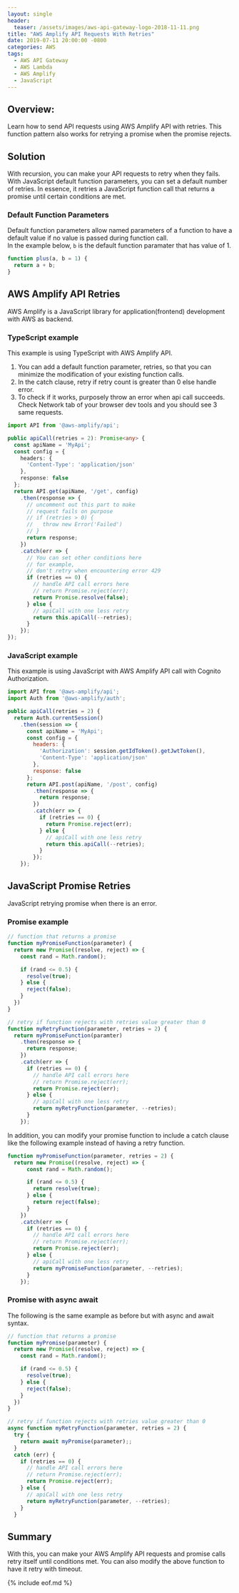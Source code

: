 ```yaml
---
layout: single
header:
  teaser: /assets/images/aws-api-gateway-logo-2018-11-11.png
title: "AWS Amplify API Requests With Retries"
date: 2019-07-11 20:00:00 -0800
categories: AWS
tags:
  - AWS API Gateway
  - AWS Lambda
  - AWS Amplify
  - JavaScript
---
```


## Overview:
Learn how to send API requests using AWS Amplify API with retries. This function pattern also works for retrying a promise when the promise rejects.

## Solution
With recursion, you can make your API requests to retry when they fails. With JavaScript default function parameters, you can set a default number of retries. In essence, it retries a JavaScript function call that returns a promise until certain conditions are met. 

### Default Function Parameters
Default function parameters allow named parameters of a function to have a default value if no value is passed during function call.  
In the example below, `b` is the default function paramater that has value of 1. 

```javascript
function plus(a, b = 1) {
  return a + b;
}
```
## AWS Amplify API Retries
AWS Amplify is a JavaScript library for application(frontend) development with AWS as backend.

### TypeScript example
This example is using TypeScript with AWS Amplify API.
1. You can add a default function parameter, retries, so that you can minimize the modification of your existing function calls.
2. In the catch clause, retry if retry count is greater than 0 else handle error. 
3. To check if it works, purposely throw an error when api call succeeds. Check Network tab of your browser dev tools and you should see 3 same requests.

```typescript
import API from '@aws-amplify/api';

public apiCall(retries = 2): Promise<any> {
  const apiName = 'MyApi';
  const config = {
    headers: {
      'Content-Type': 'application/json'
    },
    response: false
  };
  return API.get(apiName, '/get', config)
    .then(response => {
      // uncomment out this part to make
      // request fails on purpose
      // if (retries > 0) {
      //   throw new Error('Failed')
      // } 
      return response;
    })
    .catch(err => {
      // You can set other conditions here
      // for example, 
      // don't retry when encountering error 429
      if (retries == 0) {
        // handle API call errors here 
        // return Promise.reject(err);
        return Promise.resolve(false);
      } else {
        // apiCall with one less retry
        return this.apiCall(--retries);
      }
    });
});
```

### JavaScript example 
This example is using JavaScript with AWS Amplify API call with Cognito Authorization.

```javascript
import API from '@aws-amplify/api';
import Auth from '@aws-amplify/auth';

public apiCall(retries = 2) {
  return Auth.currentSession()
    .then(session => {
      const apiName = 'MyApi';
      const config = {
        headers: {
          'Authorization': session.getIdToken().getJwtToken(),
          'Content-Type': 'application/json'
        },
        response: false
      };
      return API.post(apiName, '/post', config)
        .then(response => {
          return response;
        })
        .catch(err => {
          if (retries == 0) {
            return Promise.reject(err);
          } else {
            // apiCall with one less retry
            return this.apiCall(--retries);
          }
        });
    });
```

## JavaScript Promise Retries
JavaScript retrying promise when there is an error.

### Promise example
```javascript
// function that returns a promise
function myPromiseFunction(parameter) {
  return new Promise((resolve, reject) => {
    const rand = Math.random();

    if (rand <= 0.5) {
      resolve(true);
    } else {
      reject(false);
    }
  })
}

// retry if function rejects with retries value greater than 0 
function myRetryFunction(parameter, retries = 2) {
  return myPromiseFunction(paramter)
    .then(response => {
      return response;
    })
    .catch(err => {
      if (retries == 0) {
        // handle API call errors here 
        // return Promise.reject(err);
        return Promise.reject(err);
      } else {
        // apiCall with one less retry
        return myRetryFunction(parameter, --retries);
      }
    });
```

In addition, you can modify your promise function to include a catch clause like the following example instead of having a retry function. 
```javascript
function myPromiseFunction(parameter, retries = 2) {
  return new Promise((resolve, reject) => {
      const rand = Math.random();

      if (rand <= 0.5) {
        return resolve(true);
      } else {
        return reject(false);
      }
    })
    .catch(err => {
      if (retries == 0) {
        // handle API call errors here 
        // return Promise.reject(err);
        return Promise.reject(err);
      } else {
        // apiCall with one less retry
        return myPromiseFunction(parameter, --retries);
      }
    });
```

### Promise with async await
The following is the same example as before but with async and await syntax.

```javascript
// function that returns a promise
function myPromise(parameter) {
  return new Promise((resolve, reject) => {
    const rand = Math.random();

    if (rand <= 0.5) {
      resolve(true);
    } else {
      reject(false);
    }
  })
}

// retry if function rejects with retries value greater than 0 
async function myRetryFunction(parameter, retries = 2) {
  try {
    return await myPromise(parameter);;
  }
  catch (err) {
    if (retries == 0) {
      // handle API call errors here 
      // return Promise.reject(err);
      return Promise.reject(err);
    } else {
      // apiCall with one less retry
      return myRetryFunction(parameter, --retries);
    }
  }
```

## Summary
With this, you can make your AWS Amplify API requests and promise calls retry itself until conditions met. You can also modify the above function to have it retry with timeout. 

{% include eof.md %}

